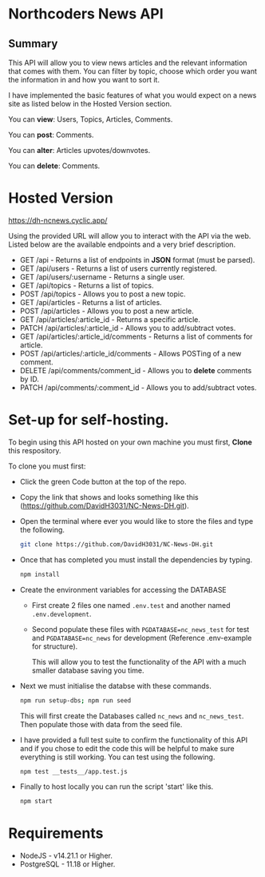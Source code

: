 # Northcoders News API

## Summary

This API will allow you to view news articles and the relevant information that comes with them. You can filter by topic, choose which order you want the information in and how you want to sort it.

I have implemented the basic features of what you would expect on a news site as listed below in the Hosted Version section.

You can **view**: Users, Topics, Articles, Comments.

You can **post**: Comments.

You can **alter**: Articles upvotes/downvotes.

You can **delete**: Comments.

# Hosted Version

<https://dh-ncnews.cyclic.app/>

Using the provided URL will allow you to interact with the API via the web. Listed below are the available endpoints and a very brief description.

- GET /api - Returns a list of endpoints in **JSON** format (must be parsed).
- GET /api/users - Returns a list of users currently registered.
- GET /api/users/:username - Returns a single user.
- GET /api/topics - Returns a list of topics.
- POST /api/topics - Allows you to post a new topic.
- GET /api/articles - Returns a list of articles.
- POST /api/articles - Allows you to post a new article.
- GET /api/articles/:article_id - Returns a specific article.
- PATCH /api/articles/:article_id - Allows you to add/subtract votes.
- GET /api/articles/:article_id/comments - Returns a list of comments for article.
- POST /api/articles/:article_id/comments - Allows POSTing of a new comment.
- DELETE /api/comments/comment_id - Allows you to **delete** comments by ID.
- PATCH /api/comments/:comment_id - Allows you to add/subtract votes.

# Set-up for self-hosting.

To begin using this API hosted on your own machine you must first, **Clone** this respository.

To clone you must first:

- Click the green Code button at the top of the repo.
- Copy the link that shows and looks something like this (https://github.com/DavidH3031/NC-News-DH.git).
- Open the terminal where ever you would like to store the files and type the following.

  ```sh
  git clone https://github.com/DavidH3031/NC-News-DH.git
  ```

- Once that has completed you must install the dependencies by typing.
  ```sh
  npm install
  ```
- Create the environment variables for accessing the DATABASE

  - First create 2 files one named `.env.test` and another named `.env.development`.
  - Second populate these files with `PGDATABASE=nc_news_test` for test and `PGDATABASE=nc_news` for development (Reference .env-example for structure).

    This will allow you to test the functionality of the API with a much smaller database saving you time.

- Next we must initialise the databse with these commands.

  ```sh
  npm run setup-dbs; npm run seed
  ```

  This will first create the Databases called `nc_news` and `nc_news_test`. Then populate those with data from the seed file.

- I have provided a full test suite to confirm the functionality of this API and if you chose to edit the code this will be helpful to make sure everything is still working. You can test using the following.

  ```sh
  npm test __tests__/app.test.js
  ```

- Finally to host locally you can run the script 'start' like this.
  ```sh
  npm start
  ```

# Requirements

- NodeJS - v14.21.1 or Higher.
- PostgreSQL - 11.18 or Higher.
